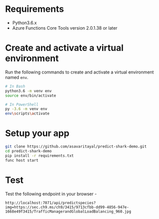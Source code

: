 # Requirements

- Python3.6.x
- Azure Functions Core Tools version 2.0.1.38 or later

# Create and activate a virtual environment

Run the following commands to create and activate a virtual environment named `env`.

```bash
# In Bash
python3.6 -m venv env
source env/bin/activate

# In PowerShell
py -3.6 -m venv env
env\scripts\activate
```

# Setup your app

```bash
git clone https://github.com/asavaritayal/predict-shark-demo.git
cd predict-shark-demo
pip install -r requirements.txt
func host start
```

# Test

Test the following endpoint in your browser - 

```
http://localhost:7071/api/predictspecies?img=https://sec.ch9.ms/ch9/3415/9713cfbb-dd99-4856-947e-1668e49f3415/TrafficManagerandGlobalLoadBalancing_960.jpg
```